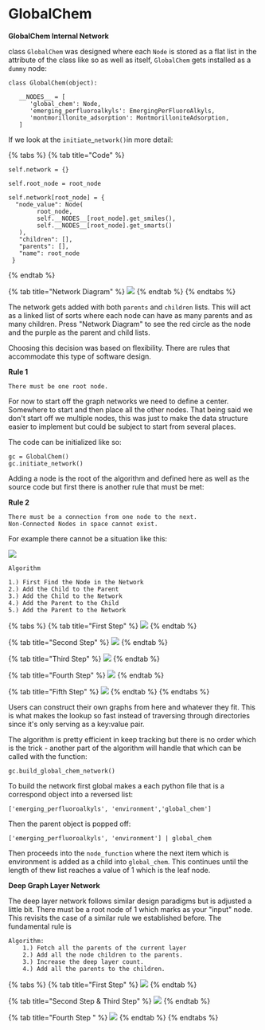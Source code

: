 # GlobalChem

**GlobalChem Internal Network**

class `GlobalChem` was designed where each `Node` is stored as a flat list in the attribute of the class like so as well as itself, `GlobalChem` gets installed as a `dummy` node:

```
class GlobalChem(object):
   
   __NODES__ = [
      'global_chem': Node,
      'emerging_perfluoroalkyls': EmergingPerFluoroAlkyls,
      'montmorillonite_adsorption': MontmorilloniteAdsorption,
   ]
```

If we look at the `initiate`\_`network()`in more detail:

{% tabs %}
{% tab title="Code" %}
```
self.network = {}

self.root_node = root_node

self.network[root_node] = {
  "node_value": Node(
        root_node,
        self.__NODES__[root_node].get_smiles(),
        self.__NODES__[root_node].get_smarts()
   ),
   "children": [],
   "parents": [],
   "name": root_node
 }
```
{% endtab %}

{% tab title="Network Diagram" %}
![](<../.gitbook/assets/Screen Shot 2022-02-23 at 7.53.56 PM.png>)
{% endtab %}
{% endtabs %}

The network gets added with both `parents` and `children` lists. This will act as a linked list of sorts where each node can have as many parents and as many children. Press "Network Diagram" to see the red circle as the node and the purple as the parent and child lists.

Choosing this decision was based on flexibility. There are rules that accommodate this type of software design.&#x20;

**Rule 1**

```
There must be one root node. 
```

For now to start off the graph networks we need to define a center. Somewhere to start and then place all the other nodes. That being said we don't start off we multiple nodes, this was just to make the data structure easier to implement but could be subject to start from several places.

The code can be initialized like so:

```
gc = GlobalChem()
gc.initiate_network()
```

Adding a node is the root of the algorithm and defined here as well as the source code but first there is another rule that must be met:

**Rule 2**

```
There must be a connection from one node to the next. 
Non-Connected Nodes in space cannot exist.
```

For example there cannot be a situation like this:

![](<../.gitbook/assets/Screen Shot 2022-02-23 at 8.09.04 PM.png>)

```
Algorithm

1.) First Find the Node in the Network
2.) Add the Child to the Parent
3.) Add the Child to the Network
4.) Add the Parent to the Child
5.) Add the Parent to the Network
```

{% tabs %}
{% tab title="First Step" %}
![](<../.gitbook/assets/Screen Shot 2022-02-23 at 8.24.03 PM (2).png>)
{% endtab %}

{% tab title="Second Step" %}
![](<../.gitbook/assets/Screen Shot 2022-02-23 at 8.26.06 PM.png>)
{% endtab %}

{% tab title="Third Step" %}
![](<../.gitbook/assets/Screen Shot 2022-02-23 at 8.24.51 PM (2).png>)
{% endtab %}

{% tab title="Fourth Step" %}
![](<../.gitbook/assets/Screen Shot 2022-02-23 at 8.27.53 PM.png>)
{% endtab %}

{% tab title="Fifth Step" %}
![](<../.gitbook/assets/Screen Shot 2022-02-23 at 8.24.51 PM (1).png>)
{% endtab %}
{% endtabs %}

Users can construct their own graphs from here and whatever they fit. This is what makes the lookup so fast instead of traversing through directories since it's only serving as a key:value pair.&#x20;

&#x20;The algorithm is pretty efficient in keep tracking but there is no order which is the trick - another part of the algorithm will handle that which can be called with the function:

```
gc.build_global_chem_network()
```

To build the network first global makes a each python file that is a correspond object into a reversed list:

```
['emerging_perfluoroalkyls', 'environment','global_chem']
```

Then the parent object is popped off:

```
['emerging_perfluoroalkyls', 'environment'] | global_chem
```

Then proceeds into the `node_function` where the next item which is environment is added as a child into `global_chem`. This continues until the length of thew list reaches a value of 1 which is the leaf node.&#x20;

**Deep Graph Layer Network**

The deep layer network follows similar design paradigms but is adjusted a little bit. There must be a root node of 1 which marks as your "input" node. This revisits the case of a similar rule we established before. The fundamental rule is&#x20;

```
Algorithm:
    1.) Fetch all the parents of the current layer
    2.) Add all the node children to the parents.
    3.) Increase the deep layer count.
    4.) Add all the parents to the children.
```

{% tabs %}
{% tab title="First Step" %}
![](<../.gitbook/assets/Screen Shot 2022-02-23 at 8.59.25 PM.png>)
{% endtab %}

{% tab title="Second Step & Third Step" %}
![](<../.gitbook/assets/Screen Shot 2022-02-23 at 9.08.33 PM.png>)
{% endtab %}

{% tab title="Fourth Step " %}
![](<../.gitbook/assets/Screen Shot 2022-02-23 at 9.09.33 PM.png>)
{% endtab %}
{% endtabs %}

